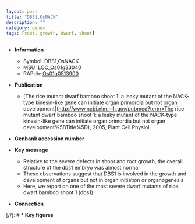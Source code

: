```yaml
---
layout: post
title: "DBS1,OsNACK"
description: ""
category: genes
tags: [root, growth, dwarf, shoot]
---
```


* **Information**  
    + Symbol: DBS1,OsNACK  
    + MSU: [LOC_Os01g33040](http://rice.uga.edu/cgi-bin/ORF_infopage.cgi?orf=LOC_Os01g33040)  
    + RAPdb: [Os01g0513900](http://rapdb.dna.affrc.go.jp/viewer/gbrowse_details/irgsp1?name=Os01g0513900)  

* **Publication**  
    + [The rice mutant dwarf bamboo shoot 1: a leaky mutant of the NACK-type kinesin-like gene can initiate organ primordia but not organ development](http://www.ncbi.nlm.nih.gov/pubmed?term=The rice mutant dwarf bamboo shoot 1: a leaky mutant of the NACK-type kinesin-like gene can initiate organ primordia but not organ development%5BTitle%5D), 2005, Plant Cell Physiol.

* **Genbank accession number**  

* **Key message**  
    + Relative to the severe defects in shoot and root growth, the overall structure of the dbs1 embryo was almost normal
    + These observations suggest that DBS1 is involved in the growth and development of organs but not in organ initiation or organogenesis
    + Here, we report on one of the most severe dwarf mutants of rice, dwarf bamboo shoot 1 (dbs1)

* **Connection**  

[//]: # * **Key figures**  


